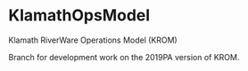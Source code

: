 # KlamathOpsModel
Klamath RiverWare Operations Model (KROM)

Branch for development work on the 2019PA version of KROM.
